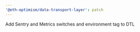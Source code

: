 ```yaml
---
'@eth-optimism/data-transport-layer': patch
---
```


Add Sentry and Metrics switches and environment tag to DTL
